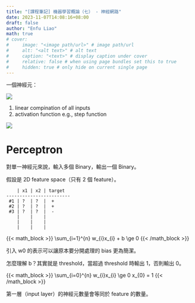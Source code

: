```yaml
---
title: "[課程筆記] 機器學習概論（七） - 神經網路"
date: 2023-11-07T14:08:16+08:00
draft: false
author: "Enfu Liao"
math: true
# cover:
#     image: "<image path/url>" # image path/url
#     alt: "<alt text>" # alt text
#     caption: "<text>" # display caption under cover
#     relative: false # when using page bundles set this to true
#     hidden: true # only hide on current single page
---
```


一個神經元：

![](https://external-content.duckduckgo.com/iu/?u=https%3A%2F%2Fi.stack.imgur.com%2F7mTvt.jpg&f=1&nofb=1&ipt=03eda6f6878812c2168004c7f1f8fd9a9da541c6334a414e109d6979ef0cb3e5&ipo=images)

1. linear compination of all inputs
2. activation function e.g., step function

![](https://external-content.duckduckgo.com/iu/?u=https%3A%2F%2Fsebastianraschka.com%2Fimages%2Ffaq%2Factivation-functions%2Factivation-functions.png&f=1&nofb=1&ipt=d5549b611038e0bccaabffd5cecee8674c0251bf81c50b8c12eb9df610be836c&ipo=images)


# Perceptron

對單一神經元來說，輸入多個 Binary，輸出一個 Binary。

假設是 2D feature space（只有 2 個 feature）。

```
    | x1 | x2 | target
------------------------
 #1 | ?  | ?  |  +
 #2 | ?  | ?  |  +
 #3 | ?  | ?  |  -
    |    |    |
    |    |    |
    |    |    |    
```

{{< math_block >}}
\sum_{i=1}^{n} w_{i}x_{i} + b \ge 0
{{< /math_block >}}

引入 w0 的表示可以讓原本要分開處理的 bias 更為簡潔。

怎麼理解 b？其實就是 threshold，當超過 threshold 時輸出 1，否則輸出 0。

{{< math_block >}}
\sum_{i=0}^{n} w_{i}x_{i} \ge 0
x_{0} = 1
{{< /math_block >}}

第一層（input layer）的神經元數量會等同於 feature 的數量。